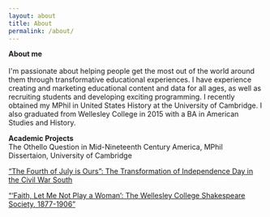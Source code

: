 ```yaml
---
layout: about
title: About
permalink: /about/
---
```


**About me**<br>  
I'm passionate about helping people get the most out of the world around them through transformative educational experiences. I have experience creating and marketing educational content and data for all ages, as well as recruiting students and developing exciting programming. I recently obtained my MPhil in United States History at the University of Cambridge. I also graduated from Wellesley College in 2015 with a BA in American Studies and History.

**Academic Projects**<br>
The Othello Question in Mid-Nineteenth Century America, MPhil Dissertaion, University of Cambridge<br>

[“The Fourth of July is Ours”: The Transformation of Independence Day in the Civil War South](http://repository.wellesley.edu/library_awards/12/)<br>

[“‘Faith, Let Me Not Play a Woman’: The Wellesley College Shakespeare Society, 1877-1906”](http://www.wellesley.edu/sites/default/files/assets/departments/americanstudies/files/obrion_hershey_.pdf)

